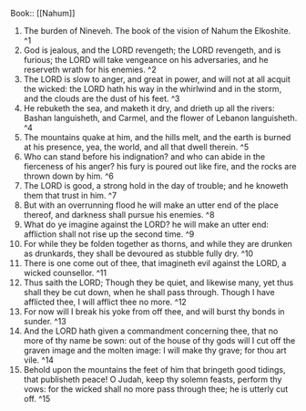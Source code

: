  Book:: [[Nahum]]
 1. The burden of Nineveh. The book of the vision of Nahum the Elkoshite. ^1
 2. God is jealous, and the LORD revengeth; the LORD revengeth, and is furious; the LORD will take vengeance on his adversaries, and he reserveth wrath for his enemies. ^2
 3. The LORD is slow to anger, and great in power, and will not at all acquit the wicked: the LORD hath his way in the whirlwind and in the storm, and the clouds are the dust of his feet. ^3
 4. He rebuketh the sea, and maketh it dry, and drieth up all the rivers: Bashan languisheth, and Carmel, and the flower of Lebanon languisheth. ^4
 5. The mountains quake at him, and the hills melt, and the earth is burned at his presence, yea, the world, and all that dwell therein. ^5
 6. Who can stand before his indignation? and who can abide in the fierceness of his anger? his fury is poured out like fire, and the rocks are thrown down by him. ^6
 7. The LORD is good, a strong hold in the day of trouble; and he knoweth them that trust in him. ^7
 8. But with an overrunning flood he will make an utter end of the place thereof, and darkness shall pursue his enemies. ^8
 9. What do ye imagine against the LORD? he will make an utter end: affliction shall not rise up the second time. ^9
 10. For while they be folden together as thorns, and while they are drunken as drunkards, they shall be devoured as stubble fully dry. ^10
 11. There is one come out of thee, that imagineth evil against the LORD, a wicked counsellor. ^11
 12. Thus saith the LORD; Though they be quiet, and likewise many, yet thus shall they be cut down, when he shall pass through. Though I have afflicted thee, I will afflict thee no more. ^12
 13. For now will I break his yoke from off thee, and will burst thy bonds in sunder. ^13
 14. And the LORD hath given a commandment concerning thee, that no more of thy name be sown: out of the house of thy gods will I cut off the graven image and the molten image: I will make thy grave; for thou art vile. ^14
 15. Behold upon the mountains the feet of him that bringeth good tidings, that publisheth peace! O Judah, keep thy solemn feasts, perform thy vows: for the wicked shall no more pass through thee; he is utterly cut off. ^15
